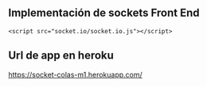 ## Implementación de sockets Front End
`<script src="socket.io/socket.io.js"></script>`


## Url de app en heroku
https://socket-colas-m1.herokuapp.com/